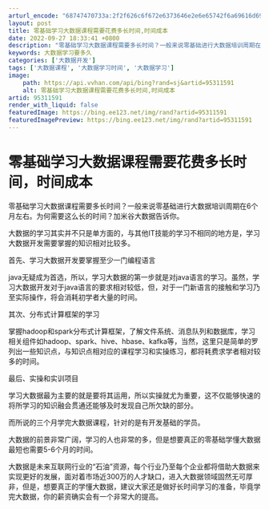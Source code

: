 ```yaml
---
arturl_encode: "68747470733a:2f2f626c6f672e6373646e2e6e65742f6a69616d6967756775:2f61727469636c652f64657461696c732f3935333131353931"
layout: post
title: 零基础学习大数据课程需要花费多长时间,时间成本
date: 2022-09-27 18:33:41 +0800
description: "零基础学习大数据课程需要多长时间？一般来说零基础进行大数据培训周期在6个月左"
keywords: 大数据学习要多久
categories: ['大数据开发']
tags: ['大数据课程', '大数据学习时间', '大数据学习']
image:
    path: https://api.vvhan.com/api/bing?rand=sj&artid=95311591
    alt: 零基础学习大数据课程需要花费多长时间,时间成本
artid: 95311591
render_with_liquid: false
featuredImage: https://bing.ee123.net/img/rand?artid=95311591
featuredImagePreview: https://bing.ee123.net/img/rand?artid=95311591
---
```


# 零基础学习大数据课程需要花费多长时间，时间成本

零基础学习大数据课程需要多长时间？一般来说零基础进行大数据培训周期在6个月左右。为何需要这么长的时间？加米谷大数据告诉你。

大数据的学习其实并不只是单方面的，与其他IT技能的学习不相同的地方是，学习大数据开发需要掌握的知识相对比较多。

首先、学习大数据开发要掌握至少一门编程语言

java无疑成为首选，所以，学习大数据的第一步就是对java语言的学习。虽然，学习大数据开发对于java语言的要求相对较低，但，对于一门新语言的接触和学习乃至实际操作，将会消耗初学者大量的时间。

其次、分布式计算框架的学习

掌握hadoop和spark分布式计算框架，了解文件系统、消息队列和数据库，学习相关组件如hadoop、spark、hive、hbase、kafka等，当然，这里只是简单的罗列出一些知识点，与知识点相对应的课程学习和实操练习，都将耗费求学者相对较多的时间。

最后、实操和实训项目

学习大数据最为主要的就是要将其运用，所以实操就尤为重要，这不仅能够快速的将所学习的知识融会贯通还能够及时发现自己所欠缺的部分。

而所说的三个月学完大数据课程，针对的是有开发基础的学员。

大数据的前景非常广阔，学习的人也非常的多，但是想要真正的零基础学懂大数据最短也需要5-6个月的时间。

大数据是未来互联网行业的“石油”资源，每个行业乃至每个企业都将借助大数据来实现更好的发展，面对着市场近300万的人才缺口，进入大数据领域固然无可厚非，但是，想要真正的学懂大数据，建议大家还是做好长时间学习的准备，毕竟学完大数据，你的薪资确实会有一个非常大的提高。